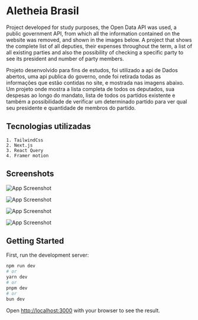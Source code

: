 # Aletheia Brasil

Project developed for study purposes, the Open Data API was used, a public government API, from which all the information contained on the website was removed, and shown in the images below. A project that shows the complete list of all deputies, their expenses throughout the term, a list of all existing parties and also the possibility of checking a specific party to see its president and number of party members.

Projeto desenvolvido para fins de estudos, foi utilizado a api de Dados abertos, uma api publica do governo, onde foi retirada todas as informações que estão contidas no site, e mostrada nas imagens abaixo. Um projeto onde mostra a lista completa de todos os deputados, sua despesas ao longo do mandato, lista de todos os partidos existente e também a possibilidade de verificar um determinado partido para ver qual seu presidente e quantidade de membros do partido.

## Tecnologias utilizadas

    1. TailwindCss
    2. Next.js
    3. React Query
    4. Framer motion

## Screenshots

![App Screenshot](https://imgur.com/dMiqp4b.png)

![App Screenshot](https://imgur.com/SvOau0s.png)

![App Screenshot](https://imgur.com/1SrA4eF.png)

![App Screenshot](https://imgur.com/RgSStis.png)

## Getting Started

First, run the development server:

```bash
npm run dev
# or
yarn dev
# or
pnpm dev
# or
bun dev
```

Open [http://localhost:3000](http://localhost:3000) with your browser to see the result.
